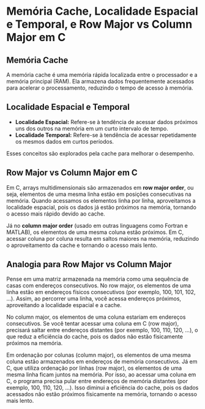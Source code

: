 # Memória Cache, Localidade Espacial e Temporal, e Row Major vs Column Major em C

## Memória Cache

A memória cache é uma memória rápida localizada entre o processador e a memória principal (RAM). Ela armazena dados frequentemente acessados para acelerar o processamento, reduzindo o tempo de acesso à memória.

## Localidade Espacial e Temporal

- **Localidade Espacial:** Refere-se à tendência de acessar dados próximos uns dos outros na memória em um curto intervalo de tempo.
- **Localidade Temporal:** Refere-se à tendência de acessar repetidamente os mesmos dados em curtos períodos.

Esses conceitos são explorados pela cache para melhorar o desempenho.

## Row Major vs Column Major em C

Em C, arrays multidimensionais são armazenados em **row major order**, ou seja, elementos de uma mesma linha estão em posições consecutivas na memória. Quando acessamos os elementos linha por linha, aproveitamos a localidade espacial, pois os dados já estão próximos na memória, tornando o acesso mais rápido devido ao cache.

Já no **column major order** (usado em outras linguagens como Fortran e MATLAB), os elementos de uma mesma coluna estão próximos. Em C, acessar coluna por coluna resulta em saltos maiores na memória, reduzindo o aproveitamento da cache e tornando o acesso mais lento.

## Analogia para Row Major vs Column Major

Pense em uma matriz armazenada na memória como uma sequência de casas com endereços consecutivos. No row major, os elementos de uma linha estão em endereços físicos consecutivos (por exemplo, 100, 101, 102, ...). Assim, ao percorrer uma linha, você acessa endereços próximos, aproveitando a localidade espacial e a cache.

No column major, os elementos de uma coluna estariam em endereços consecutivos. Se você tentar acessar uma coluna em C (row major), precisará saltar entre endereços distantes (por exemplo, 100, 110, 120, ...), o que reduz a eficiência do cache, pois os dados não estão fisicamente próximos na memória.

Em ordenação por colunas (column major), os elementos de uma mesma coluna estão armazenados em endereços de memória consecutivos. Já em C, que utiliza ordenação por linhas (row major), os elementos de uma mesma linha ficam juntos na memória. Por isso, ao acessar uma coluna em C, o programa precisa pular entre endereços de memória distantes (por exemplo, 100, 110, 120, ...). Isso diminui a eficiência do cache, pois os dados acessados não estão próximos fisicamente na memória, tornando o acesso mais lento.

